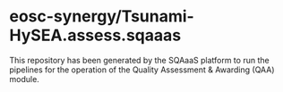 <!--
SPDX-FileCopyrightText: Copyright contributors to the Software Quality Assurance as a Service (SQAaaS) project <sqaaas@ibergrid.eu>

SPDX-License-Identifier: GPL-3.0-only
-->

# eosc-synergy/Tsunami-HySEA.assess.sqaaas
This repository has been generated by the SQAaaS platform to run the pipelines
for the operation of the
Quality Assessment & Awarding (QAA)
module.